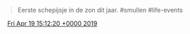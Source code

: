 > Eerste schepijsje in de zon dit jaar\. \#smullen \#life\-events

<img src="../../media/tweet.ico" width="12" /> [Fri Apr 19 15:12:20 +0000 2019](https://twitter.com/DromerDenker/status/1119257430221889537)